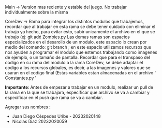 Main -> Version mas reciente y estable del juego. No trabajar individualmente sobre la misma

CoreDev -> Rama para integrar los distintos modulos que trabajemos, recordar que al trabajar en esta rama se debe tener cuidado con eliminar el trabajo ya hecho, 
para evitar esto, subir unicamente el archivo en el que se trabajo (ej: git add Zombies.py Las demas ramas son espacios especializados en el desarollo de un modulo,
este espacio lo crean por medio del comando: git branch ; en este espacio utilizamos recursos que nos ayuden a programar el modulo que estemos trabajando
como imagenes de ejemplo, o un tamaño de pantalla. Recordar que para el transpaso del codigo en su rama del modulo a la rama CoreDev, se debe adaptar el codigo a los
recursos globales, es decir, a las imagenes y valores que se usaran en el codigo final (Estas variables estan almacenadas en el archivo ' Constantes.py ' 

__Importante__: Antes de empezar a trabajar en un modulo, realizar un pull de la rama en la que se trabajara, especificar que archivo se va a cambiar
y especificar en el push que rama se va a cambiar.

Agregar sus nombres :
- Juan Diego Céspedes Uribe - 20232020148
- Nicolas Diaz 20232020059

